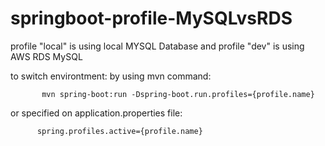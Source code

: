 # springboot-profile-MySQLvsRDS

profile "local" is using local MYSQL Database and profile "dev" is using AWS RDS MySQL

to switch environtment:
    by using mvn command:
    
           mvn spring-boot:run -Dspring-boot.run.profiles={profile.name}
    
   or specified on application.properties file:
    
          spring.profiles.active={profile.name}

    
